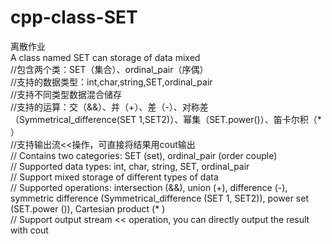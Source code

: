 # cpp-class-SET
离散作业<br>
A class named SET can storage of data mixed<br>
//包含两个类：SET（集合）、ordinal_pair（序偶）<br>
//支持的数据类型：int,char,string,SET,ordinal_pair<br>
//支持不同类型数据混合储存<br>
//支持的运算：交（&&）、并（+）、差（-）、对称差（Symmetrical_difference(SET 1,SET2)）、幂集（SET.power()）、笛卡尔积（* ）<br>
//支持输出流<<操作，可直接将结果用cout输出<br>
// Contains two categories: SET (set), ordinal_pair (order couple)<br>
// Supported data types: int, char, string, SET, ordinal_pair<br>
// Support mixed storage of different types of data<br>
// Supported operations: intersection (&&), union (+), difference (-), symmetric difference (Symmetrical_difference (SET 1, SET2)), power set (SET.power ()), Cartesian product (* )<br>
// Support output stream << operation, you can directly output the result with cout<br>
